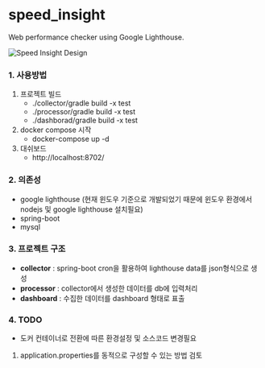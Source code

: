 ﻿# speed_insight
Web performance checker using Google Lighthouse.

![Speed Insight Design](https://www.notion.so/image/https%3A%2F%2Fs3-us-west-2.amazonaws.com%2Fsecure.notion-static.com%2F80ce24bb-6371-48ed-8315-e596fa59d931%2Fspeed_insight_design.png?table=block&id=e6bda937-ebca-4c6c-a4aa-9177b6234359&width=3190&cache=v2)

### 1. 사용방법
 1. 프로젝트 빌드
    - ./collector/gradle build -x test
    - ./processor/gradle build -x test
    - ./dashborad/gradle build -x test
 2. docker compose 시작
    - docker-compose up -d
 3. 대쉬보드
    - http://localhost:8702/

### 2. 의존성
 - google lighthouse (현재 윈도우 기준으로 개발되었기 때문에 윈도우 환경에서 nodejs 및 google lighthouse 설치필요)
 - spring-boot
 - mysql

### 3. 프로젝트 구조
 - **collector** : spring-boot cron을 활용하여 lighthouse data를 json형식으로 생성
 - **processor** : collector에서 생성한 데이터를 db에 입력처리
 - **dashboard** : 수집한 데이터를 dashboard 형태로 표출

### 4. TODO
 - 도커 컨테이너로 전환에 따른 환경설정 및 소스코드 변경필요
  1. application.properties를 동적으로 구성할 수 있는 방법 검토
